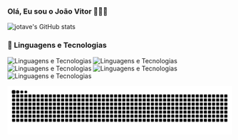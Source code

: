 ### Olá, Eu sou o João Vitor 👨🏻‍💻


![jotave's GitHub stats](https://github-readme-stats.vercel.app/api?username=Devjotavee&show_icons=true&theme=onedark)


### 🤖 Linguagens e Tecnologias
![Linguagens e Tecnologias](https://img.shields.io/badge/Java-ED8B00?style=for-the-badge&logo=openjdk&logoColor=whit)
![Linguagens e Tecnologias](https://img.shields.io/badge/JavaScript-F7DF1E?style=for-the-badge&logo=javascript&logoColor=black)
![Linguagens e Tecnologias](https://img.shields.io/badge/Python-3776AB?style=for-the-badge&logo=python&logoColor=white)
![Linguagens e Tecnologias](https://img.shields.io/badge/C%23-239120?style=for-the-badge&logo=c-sharp&logoColor=white)
![Linguagens e Tecnologias](https://img.shields.io/badge/CSS-239120?&style=for-the-badge&logo=css3&logoColor=white)

<picture align="center">
 <source media="(prefers-color-scheme: dark)" srcset="https://raw.githubusercontent.com/devjotavee/devjotavee/output/github-contribution-grid-snake-dark.svg">
 <source media="(prefers-color-scheme: light)" srcset="https://raw.githubusercontent.com/devjotavee/devjotavee/output/github-contribution-grid-snake-dark.svg">
 <img align="center" alt="github contribution grid snake animation" src="https://raw.githubusercontent.com/devjotavee/devjotavee/output/github-contribution-grid-snake.svg">
</picture>


